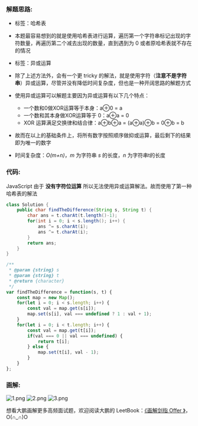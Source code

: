 ### 解题思路:

- 标签：哈希表
- 本题最容易想到的就是使用哈希表进行运算，遍历第一个字符串标记出现的字符数量，再遍历第二个减去出现的数量，直到遇到为 0 或者原哈希表就不存在的情况

- 标签：异或运算
- 除了上述方法外，会有一个更 tricky 的解法，就是使用字符（**注意不是字符串**）异或运算，尽管并没有降低时间复杂度，但也是一种开阔思路的解题方式
- 使用异或运算可以解题主要因为异或运算有以下几个特点：
  - 一个数和0做XOR运算等于本身：a⊕0 = a
  - 一个数和其本身做XOR运算等于 0：a⊕a = 0
  - XOR 运算满足交换律和结合律：a⊕b⊕a = (a⊕a)⊕b = 0⊕b = b
- 故而在以上的基础条件上，将所有数字按照顺序做抑或运算，最后剩下的结果即为唯一的数字
- 时间复杂度：*O(m+n)*，*m* 为字符串 *s* 的长度，*n* 为字符串t的长度

### 代码:
JavaScript 由于 **没有字符位运算** 所以无法使用异或运算解法。故而使用了第一种哈希表的解法
```Java []
class Solution {
    public char findTheDifference(String s, String t) {
        char ans = t.charAt(t.length()-1);
        for(int i = 0; i < s.length(); i++) {
            ans ^= s.charAt(i);
            ans ^= t.charAt(i);
        }
        return ans;
    }
}
```




```JavaScript []
/**
 * @param {string} s
 * @param {string} t
 * @return {character}
 */
var findTheDifference = function(s, t) {
    const map = new Map();
    for(let i = 0; i < s.length; i++) {
        const val = map.get(s[i]);
        map.set(s[i], val === undefined ? 1 : val + 1);
    }
    for(let i = 0; i < t.length; i++) {
        const val = map.get(t[i]);
        if(val === 0 || val === undefined) {
            return t[i];
        } else {
            map.set(t[i], val - 1);
        }
    }
};
```


### 画解:

 ![1.png](https://pic.leetcode-cn.com/10bef1146d92934a69df90a2754424c1e9fc1630ebfc6a00c63be18d410d06f6-1.png) ![2.png](https://pic.leetcode-cn.com/3cb03e34bf48adf63dadcea6c88cf01d49a5e1f6755b6b4391994587c41f552c-2.png) ![3.png](https://pic.leetcode-cn.com/366f57cb5b00359729d8572601af36a4df396c5ca6b592c37d58eb683401aa24-3.png) 


想看大鹏画解更多高频面试题，欢迎阅读大鹏的 LeetBook：[《画解剑指 Offer 》](https://leetcode-cn.com/leetbook/detail/illustrate-lcof/)，O(∩_∩)O